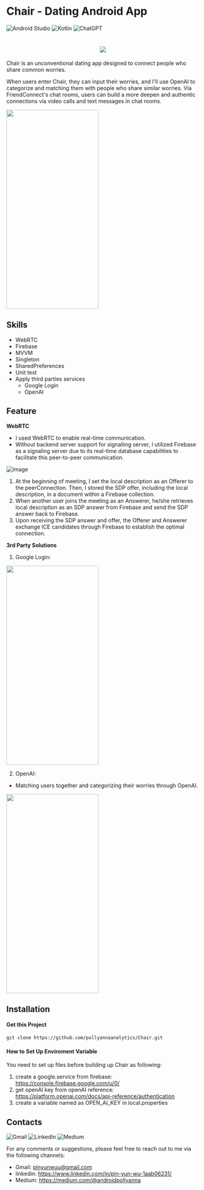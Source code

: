 
# Chair - Dating Android App

![Android Studio](https://img.shields.io/badge/Android%20Studio-3DDC84.svg?style=for-the-badge&logo=android-studio&logoColor=white)
![Kotlin](https://img.shields.io/badge/kotlin-%237F52FF.svg?style=for-the-badge&logo=kotlin&logoColor=white)
![ChatGPT](https://img.shields.io/badge/chatGPT-74aa9c?style=for-the-badge&logo=openai&logoColor=white)

<h1 align = "center">
    <img src = "https://github.com/pollyannaanalytics/Chair/assets/114213570/c9369859-f7e0-471b-a71e-7ad93b19de33">
</h1>

Chair is an unconventional dating app designed to connect people who share common worries.

When users enter Chair, they can input their worries, and I'll use OpenAI to categorize and matching them with people who share similar worries. Via FriendConnect's chat rooms, users can build a more deepen and authentic connections via video calls and text messages in chat rooms.





<img src="https://github.com/pollyannaanalytics/Chair/assets/114213570/08db57e1-8db4-4b01-bf61-08028880a031" width="240" height="520">


## Skills
* WebRTC
* Firebase
* MVVM
* Singleton
* SharedPreferences
* Unit test
* Apply third parties services
    * Google Login
    * OpenAI


## Feature
**WebRTC**

* I used WebRTC to enable real-time communication.
* Without backend server support for signalling server, I utilized Firebase as a signaling server due to its real-time database capabilities to facilitate this peer-to-peer communication.


![image](https://github.com/pollyannaanalytics/Chair/assets/114213570/6b556bda-8cbd-4a9d-b163-44b5156b2a36)


1. At the beginning of meeting, I set the local description as an Offerer to the peerConnection. Then, I stored the SDP offer, including the local description, in a document within a Firebase collection.
2. When another user joins the meeting as an Answerer, he/she retrieves local description as an SDP answer from Firebase and send the SDP answer back to Firebase. 
3. Upon receiving the SDP answer and offer, the Offerer and Answerer exchange ICE candidates through Firebase to establish the optimal connection.


**3rd Party Solutions**

1. Google Login:

<img src="https://github.com/pollyannaanalytics/Chair/assets/114213570/d70a7c29-3158-4089-94ec-cb70ade43182" width="240" height="520">




2. OpenAI:
* Matching users together and categorizing their worries through OpenAI.

<img src="https://github.com/pollyannaanalytics/Chair/assets/114213570/7a7fbd86-48e8-4caa-8690-27cc8dcb2f58" width="240" height="520">


## Installation

#### Get this Project

```kotlin=
git clone https://github.com/pollyannaanalytics/Chair.git
```

#### How to Set Up Enviroment Variable
You need to set up files before building up Chair as following:
1. create a google.service from firebase: https://console.firebase.google.com/u/0/
2. get openAI key from openAI reference: 
https://platform.openai.com/docs/api-reference/authentication
4. create a variable named as OPEN_AI_KEY in local.properties


## Contacts 
![Gmail](https://img.shields.io/badge/Gmail-D14836?style=for-the-badge&logo=gmail&logoColor=white)
![LinkedIn](https://img.shields.io/badge/linkedin-%230077B5.svg?style=for-the-badge&logo=linkedin&logoColor=white)
![Medium](https://img.shields.io/badge/Medium-12100E?style=for-the-badge&logo=medium&logoColor=white)

For any comments or suggestions, please feel free to reach out to me via the following channels:

* Gmail: pinyunwuu@gmail.com
* linkedin: https://www.linkedin.com/in/pin-yun-wu-1aab06231/
* Medium: https://medium.com/@androidpollyanna


